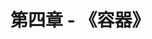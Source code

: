 ---
title: "第四章 - 《容器》"
menu:
  main:
    identifier: "cpp-container"
    parent: "cpp20-base"
    name: "《容器》"
    weight: 4
---
